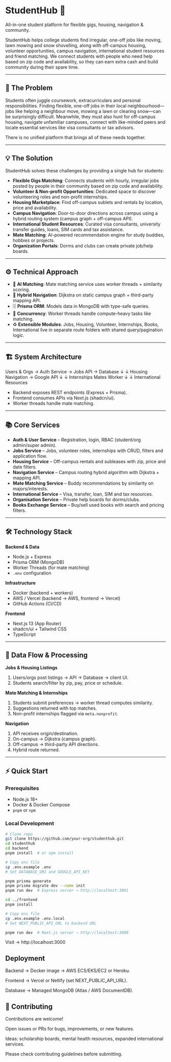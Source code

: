 # StudentHub 🚀

All-in-one student platform for flexible gigs, housing, navigation & community.  

StudentHub helps college students find irregular, one-off jobs like moving, lawn mowing and snow shovelling, along with off-campus housing, volunteer opportunities, campus navigation, international student resources and friend matching. We connect students with people who need help based on zip code and availability, so they can earn extra cash and build community during their spare time.

---

## 🛑 The Problem

Students often juggle coursework, extracurriculars and personal responsibilities. Finding flexible, one-off jobs in their local neighbourhood—jobs like helping a neighbour move, mowing a lawn or clearing snow—can be surprisingly difficult. Meanwhile, they must also hunt for off-campus housing, navigate unfamiliar campuses, connect with like-minded peers and locate essential services like visa consultants or tax advisors.  

There is no unified platform that brings all of these needs together.

---

## 💡 The Solution

StudentHub solves these challenges by providing a single hub for students:

- **Flexible Gigs Matching**: Connects students with hourly, irregular jobs posted by people in their community based on zip code and availability.  
- **Volunteer & Non-profit Opportunities**: Dedicated space to discover volunteering roles and non-profit internships.  
- **Housing Marketplace**: Find off-campus sublets and rentals by location, price and availability.  
- **Campus Navigation**: Door-to-door directions across campus using a hybrid routing system (campus graph + off-campus API).  
- **International Student Resources**: Curated visa consultants, university transfer guides, loans, SIM cards and tax assistance.  
- **Mate Matching**: AI-powered recommendation engine for study buddies, hobbies or projects.  
- **Organization Portals**: Dorms and clubs can create private job/help boards.  

---

## ⚙️ Technical Approach

- 🧠 **AI Matching**: Mate matching service uses worker threads + similarity scoring.  
- 📍 **Hybrid Navigation**: Dijkstra on static campus graph + third-party mapping API.  
- 🗄️ **Prisma ORM**: Models data in MongoDB with type-safe queries.  
- 🔌 **Concurrency**: Worker threads handle compute-heavy tasks like matching.  
- ♻️ **Extensible Modules**: Jobs, Housing, Volunteer, Internships, Books, International live in separate route folders with shared query/pagination logic.  

---

## 🏗️ System Architecture

Users & Orgs → Auth Service → Jobs API → Database
↓ ↓
Housing Navigation → Google API
↓ ↓
Internships Mates Worker
↓ ↓
International Resources


- Backend exposes REST endpoints (Express + Prisma).  
- Frontend consumes APIs via Next.js (shadcn/ui).  
- Worker threads handle mate matching.  

---

## 📚 Core Services

- **Auth & User Service** – Registration, login, RBAC (student/org admin/super admin).  
- **Jobs Service** – Jobs, volunteer roles, internships with CRUD, filters and application flow.  
- **Housing Service** – Off-campus rentals and subleases with zip, price and date filters.  
- **Navigation Service** – Campus routing hybrid algorithm with Dijkstra + mapping API.  
- **Mate Matching Service** – Buddy recommendations by similarity on majors/interests.  
- **International Service** – Visa, transfer, loan, SIM and tax resources.  
- **Organisation Service** – Private help boards for dorms/clubs.  
- **Books Exchange Service** – Buy/sell used books with search and pricing filters.  

---

## 🛠️ Technology Stack

**Backend & Data**  
- Node.js + Express  
- Prisma ORM (MongoDB)  
- Worker Threads (for mate matching)  
- `.env` configuration  

**Infrastructure**  
- Docker (backend + workers)  
- AWS / Vercel (backend → AWS, frontend → Vercel)  
- GitHub Actions (CI/CD)  

**Frontend**  
- Next.js 13 (App Router)  
- shadcn/ui + Tailwind CSS  
- TypeScript  

---

## 🔄 Data Flow & Processing

**Jobs & Housing Listings**  
1. Users/orgs post listings → API → Database → client UI.  
2. Students search/filter by zip, pay, price or schedule.  

**Mate Matching & Internships**  
1. Students submit preferences → worker thread computes similarity.  
2. Suggestions returned with top matches.  
3. Non-profit internships flagged via `meta.nonprofit`.  

**Navigation**  
1. API receives origin/destination.  
2. On-campus → Dijkstra (campus graph).  
3. Off-campus → third-party API directions.  
4. Hybrid route returned.  

---

## ⚡ Quick Start

### Prerequisites
- Node.js 18+  
- Docker & Docker Compose  
- `pnpm` or `npm`  

### Local Development

```bash
# Clone repo
git clone https://github.com/your-org/studenthub.git
cd studenthub
cd backend
pnpm install  # or npm install

# Copy env file
cp .env.example .env
# Set DATABASE_URI and GOOGLE_API_KEY

pnpm prisma generate
pnpm prisma migrate dev --name init
pnpm run dev  # Express server → http://localhost:3001

cd ../frontend
pnpm install

# Copy env file
cp .env.example .env.local
# Set NEXT_PUBLIC_API_URL to backend URL

pnpm run dev  # Next.js server → http://localhost:3000
```
Visit → http://localhost:3000

## Deployment

Backend → Docker image → AWS ECS/EKS/EC2 or Heroku.

Frontend → Vercel or Netlify (set NEXT_PUBLIC_API_URL).

Database → Managed MongoDB (Atlas / AWS DocumentDB).

## 🤝 Contributing

Contributions are welcome!

Open issues or PRs for bugs, improvements, or new features.

Ideas: scholarship boards, mental health resources, expanded international services.

Please check contributing guidelines before submitting.
